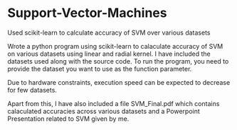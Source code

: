 # Support-Vector-Machines
Used scikit-learn to calculate accuracy of SVM over various datasets

Wrote a python program using scikit-learn to calaculate accuracy of SVM on various datasets using linear and radial kernel.
I have included the datasets used along with the source code. To run the program, you need to provide the dataset you want to use as the function parameter.

Due to hardware constraints, execution speed can be expected to decrease for few datasets.

Apart from this, I have also included a file SVM_Final.pdf which contains calaculated accuracies across various datasets and a Powerpoint Presentation related to SVM given by me.
